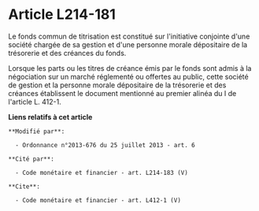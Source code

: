 # Article L214-181

Le fonds commun de titrisation est constitué sur l'initiative conjointe d'une société chargée de sa gestion et d'une personne
morale dépositaire de la trésorerie et des créances du fonds. 

Lorsque les parts ou les titres de créance émis par le fonds sont admis à la négociation sur un marché réglementé ou offertes
au public, cette société de gestion et la personne morale dépositaire de la trésorerie et des créances établissent le
document mentionné au premier alinéa du I de l'article L. 412-1.

**Liens relatifs à cet article**

	**Modifié par**:

	  - Ordonnance n°2013-676 du 25 juillet 2013 - art. 6

	**Cité par**:

	  - Code monétaire et financier - art. L214-183 (V)

	**Cite**:

	  - Code monétaire et financier - art. L412-1 (V)
